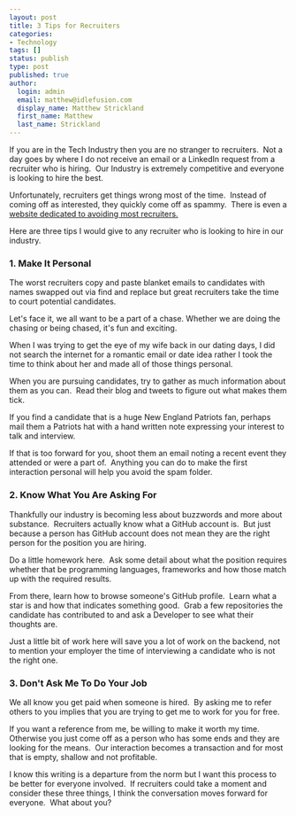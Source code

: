 ```yaml
---
layout: post
title: 3 Tips for Recruiters
categories:
- Technology
tags: []
status: publish
type: post
published: true
author:
  login: admin
  email: matthew@idlefusion.com
  display_name: Matthew Strickland
  first_name: Matthew
  last_name: Strickland
---
```

If you are in the Tech Industry then you are no stranger to recruiters.  Not a day goes by where I do not receive an email or a LinkedIn request from a recruiter who is hiring.  Our Industry is extremely competitive and everyone is looking to hire the best.

Unfortunately, recruiters get things wrong most of the time.  Instead of coming off as interested, they quickly come off as spammy.  There is even a [website dedicated to avoiding most recruiters.](http://awfulrecruiters.com/)

Here are three tips I would give to any recruiter who is looking to hire in our industry.

### 1. Make It Personal

The worst recruiters copy and paste blanket emails to candidates with names swapped out via find and replace but great recruiters take the time to court potential candidates.

Let's face it, we all want to be a part of a chase. Whether we are doing the chasing or being chased, it's fun and exciting.

When I was trying to get the eye of my wife back in our dating days, I did not search the internet for a romantic email or date idea rather I took the time to think about her and made all of those things personal.

When you are pursuing candidates, try to gather as much information about them as you can.  Read their blog and tweets to figure out what makes them tick.

If you find a candidate that is a huge New England Patriots fan, perhaps mail them a Patriots hat with a hand written note expressing your interest to talk and interview.

If that is too forward for you, shoot them an email noting a recent event they attended or were a part of.  Anything you can do to make the first interaction personal will help you avoid the spam folder.

### 2. Know What You Are Asking For

Thankfully our industry is becoming less about buzzwords and more about substance.  Recruiters actually know what a GitHub account is.  But just because a person has GitHub account does not mean they are the right person for the position you are hiring.

Do a little homework here.  Ask some detail about what the position requires whether that be programming languages, frameworks and how those match up with the required results.

From there, learn how to browse someone's GitHub profile.  Learn what a star is and how that indicates something good.  Grab a few repositories the candidate has contributed to and ask a Developer to see what their thoughts are.

Just a little bit of work here will save you a lot of work on the backend, not to mention your employer the time of interviewing a candidate who is not the right one.

### 3. Don't Ask Me To Do Your Job

We all know you get paid when someone is hired.  By asking me to refer others to you implies that you are trying to get me to work for you for free.

If you want a reference from me, be willing to make it worth my time. Otherwise you just come off as a person who has some ends and they are looking for the means.  Our interaction becomes a transaction and for most that is empty, shallow and not profitable.

I know this writing is a departure from the norm but I want this process to be better for everyone involved.  If recruiters could take a moment and consider these three things, I think the conversation moves forward for everyone.  What about you?

